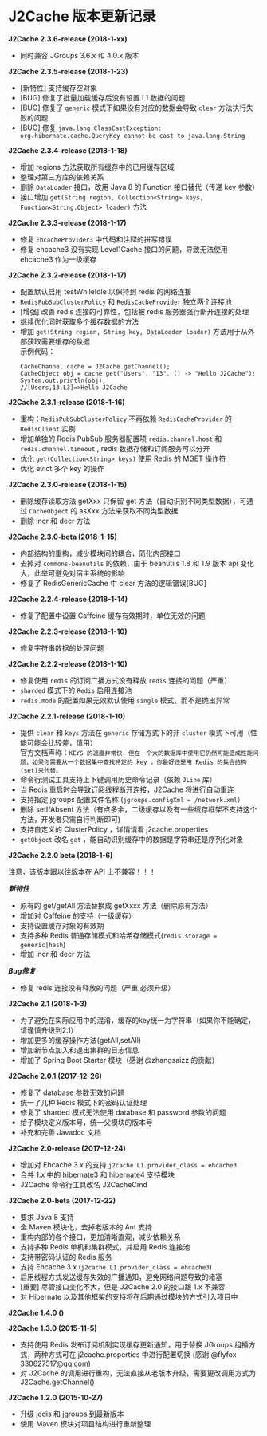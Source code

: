 # J2Cache 版本更新记录

**J2Cache 2.3.6-release (2018-1-xx)**

* 同时兼容 JGroups 3.6.x 和 4.0.x 版本

**J2Cache 2.3.5-release (2018-1-23)**
* [新特性] 支持缓存空对象
* [BUG] 修复了批量加载缓存后没有设置 L1 数据的问题
* [BUG] 修复了 `generic` 模式下如果没有对应的数据会导致 `clear` 方法执行失败的问题
* [BUG] 修复 `java.lang.ClassCastException: org.hibernate.cache.QueryKey cannot be cast to java.lang.String`

**J2Cache 2.3.4-release (2018-1-18)**

* 增加 regions 方法获取所有缓存中的已用缓存区域
* 整理对第三方库的依赖关系
* 删除 `DataLoader` 接口，改用 Java 8 的 Function 接口替代（传递 key 参数）
* 接口增加 `get(String region, Collection<String> keys, Function<String,Object> loader)` 方法

**J2Cache 2.3.3-release (2018-1-17)**
* 修复 `EhcacheProvider3` 中代码和注释的拼写错误
* 修复 ehcache3 没有实现 Level1Cache 接口的问题，导致无法使用 ehcache3 作为一级缓存

**J2Cache 2.3.2-release (2018-1-17)**

* 配置默认启用 testWhileIdle 以保持到 redis 的网络连接
* `RedisPubSubClusterPolicy` 和 `RedisCacheProvider` 独立两个连接池
* [增强] 改善 redis 连接的可靠性，包括被 redis 服务器强行断开连接的处理
* 继续优化同时获取多个缓存数据的方法
* 增加 `get(String region, String key, DataLoader loader)` 方法用于从外部获取需要缓存的数据  
  示例代码：  
  ```
  CacheChannel cache = J2Cache.getChannel();
  CacheObject obj = cache.get("Users", "13", () -> "Hello J2Cache");
  System.out.println(obj);
  //[Users,13,L3]=>Hello J2Cache
  ```

**J2Cache 2.3.1-release (2018-1-16)**
* 重构：`RedisPubSubClusterPolicy` 不再依赖 `RedisCacheProvider` 的 `RedisClient` 实例
* 增加单独的 Redis PubSub 服务器配置项 `redis.channel.host` 和 `redis.channel.timeout` , redis 数据存储和订阅服务可以分开
* 优化 `get(Collection<String> keys)` 使用 Redis 的 MGET 操作符
* 优化 evict 多个 key 的操作

**J2Cache 2.3.0-release (2018-1-15)**
* 删除缓存读取方法 getXxx 只保留 get 方法（自动识别不同类型数据），可通过 `CacheObject` 的 asXxx 方法来获取不同类型数据
* 删除 incr 和 decr 方法

**J2Cache 2.3.0-beta (2018-1-15)**
* 内部结构的重构，减少模块间的耦合，简化内部接口
* 去掉对 `commons-beanutils` 的依赖，由于 beanutils 1.8 和 1.9 版本 api 变化大，此举可避免对宿主系统的影响
* 修复了 RedisGenericCache 中 clear 方法的逻辑错误[BUG]

**J2Cache 2.2.4-release (2018-1-14)**
* 修复了配置中设置 Caffeine 缓存有效期时，单位无效的问题

**J2Cache 2.2.3-release (2018-1-10)**
* 修复字符串数据的处理问题

**J2Cache 2.2.2-release (2018-1-10)**
* 修复使用 `redis` 的订阅广播方式没有释放 `redis` 连接的问题（严重）
* `sharded` 模式下的 `Redis` 启用连接池
* `redis.mode` 的配置如果无效默认使用 `single` 模式，而不是抛出异常

**J2Cache 2.2.1-release (2018-1-10)**

* 提供 `clear` 和 `keys` 方法在 `generic` 存储方式下的非 `cluster` 模式下可用（性能可能会比较差，慎用）  
官方文档声称：`KEYS 的速度非常快，但在一个大的数据库中使用它仍然可能造成性能问题，如果你需要从一个数据集中查找特定的 key ，你最好还是用 Redis 的集合结构(set)来代替。`
* 命令行测试工具支持上下键调用历史命令记录（依赖 `JLine` 库）
* 当 Redis 重启时会导致订阅线程断开连接，J2Cache 将进行自动重连
* 支持指定 jgroups 配置文件名称 (`jgroups.configXml = /network.xml`）
* 删除 setIfAbsent 方法（有点多余，二级缓存以及有一些缓存框架不支持这个方法，开发者只需自行判断即可)
* 支持自定义的 ClusterPolicy ，详情请看 j2cache.properties
* `getObject` 改名 `get` ，能自动识别缓存中的数据是字符串还是序列化对象

**J2Cache 2.2.0 beta (2018-1-6)**

注意，该版本跟以往版本在 API 上不兼容！！！  

***新特性***

* 原有的 get/getAll 方法替换成 getXxxx 方法（删除原有方法）
* 增加对 Caffeine 的支持（一级缓存）
* 支持设置缓存对象的有效期
* 支持多种 Redis 普通存储模式和哈希存储模式(`redis.storage = generic|hash`)
* 增加 incr 和 decr 方法

***Bug修复***
* 修复 redis 连接没有释放的问题（严重,必须升级）

**J2Cache 2.1 (2018-1-3)**
* 为了避免在实际应用中的混淆，缓存的key统一为字符串（如果你不能确定，请谨慎升级到2.1）
* 增加更多的缓存操作方法(getAll,setAll)
* 增加新节点加入和退出集群的日志信息
* 增加了 Spring Boot Starter 模块（感谢 @zhangsaizz 的贡献）


**J2Cache 2.0.1 (2017-12-26)**
* 修复了 database 参数无效的问题
* 统一了几种 Redis 模式下的密码认证处理
* 修复了 sharded 模式无法使用 database 和 password 参数的问题
* 给子模块定义版本号，统一父模块的版本号
* 补充和完善 Javadoc 文档

**J2Cache 2.0-release (2017-12-24)**

* 增加对 Ehcache 3.x 的支持 `j2cache.L1.provider_class = ehcache3`
* 合并 1.x 中的 hibernate3 和 hibernate4 支持模块
* J2Cache 命令行工具改名 J2CacheCmd

**J2Cache 2.0-beta (2017-12-22)**

* 要求 Java 8 支持
* 全 Maven 模块化，去掉老版本的 Ant 支持
* 重构内部的各个接口，更加清晰直观，减少依赖关系
* 支持多种 Redis 单机和集群模式，并启用 Redis 连接池
* 支持带密码认证的 Redis 服务
* 支持 Ehcache 3.x (`j2cache.L1.provider_class = ehcache3`)
* 启用线程方式发送缓存失效的广播通知，避免网络问题导致的堵塞
* [重要] 尽管接口变化不大，但是 J2Cache 2.0 的接口跟 1.x 不兼容
* 对 Hibernate 以及其他框架的支持将在后期通过模块的方式引入项目中

**J2Cache 1.4.0 ()**

**J2Cache 1.3.0 (2015-11-5)**

* 支持使用 Redis 发布订阅机制实现缓存更新通知，用于替换 JGroups 组播方式，两种方式可在 j2cache.properties 中进行配置切换 (感谢 @flyfox 330627517@qq.com)
* 对 J2Cache 的调用进行重构，无法直接从老版本升级，需要更改调用方式为 J2Cache.getChannel()

**J2Cache 1.2.0 (2015-10-27)**

* 升级 jedis 和 jgroups 到最新版本
* 使用 Maven 模块对项目结构进行重新整理